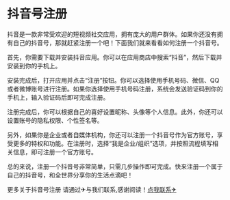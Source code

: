 # 抖音号注册

抖音是一款非常受欢迎的短视频社交应用，拥有庞大的用户群体。如果你还没有拥有自己的抖音号，那就赶紧注册一个吧！下面我们就来看看如何注册一个抖音号。

首先，你需要下载并安装抖音应用。你可以在应用商店中搜索“抖音”，然后下载并安装到你的手机上。

安装完成后，打开应用并点击“注册”按钮。你可以选择使用手机号码、微信、QQ或者微博账号进行注册。如果你选择使用手机号码注册，系统会发送验证码到你的手机上，输入验证码后即可完成注册。

注册完成后，你可以根据自己的喜好设置昵称、头像等个人信息。此外，你还可以设置账号的隐私权限、个性签名等。

另外，如果你是企业或者自媒体机构，你还可以注册一个抖音号作为官方账号，享受更多的特权和功能。在注册时，选择“我是企业/组织”选项，并按照流程填写相关信息，即可注册一个官方账号。

总的来说，注册一个抖音号非常简单，只需几步操作即可完成。快来注册一个属于自己的抖音号，和全世界分享你的生活点滴吧！

更多关于抖音号注册 请通过✈与我们联系,感谢阅读！[点我联系✈](https://pro.k02.cc)
